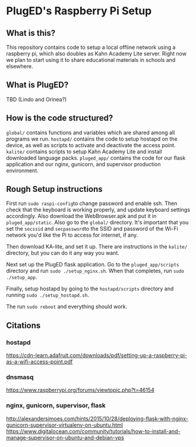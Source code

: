 # PlugED's Raspberry Pi Setup

## What is this?
This repository contains code to setup a local offline network using a raspberry pi, which also doubles as Kahn Academy Lite server. Right now we plan to start using it to share educational materials in schools and elsewhere.

## What is PlugED?
TBD (Lindo and Orinea?)

## How is the code structured?
`global/` contains functions and variables which are shared among all programs we run.
`hostapd/` contains the code to setup hostapd on the device, as well as scripts to activate and deactivate the access point.
`kalite/` contains scripts to setup Kahn Academy Lite and install downloaded language packs.
`pluged_app/` contains the code for our flask application and our nginx, gunicorn, and supervisor production environment.

## Rough Setup instructions
First run `sudo raspi-config`to change password and enable ssh. Then check that the keyboard is working properly, and update keyboard settings accordingly. Also download the WebBrowser.apk and put it in `pluged_app/static`. Also go to the `global/` directory. It's important that you set the `secssid` and `secpassword`to the SSID and password of the Wi-Fi network you'd like the Pi to access for internet, if any.

Then download KA-lite, and set it up. There are instructions in the `kalite/` directory, but you can do it any way you want.

Next set up the PlugED flask application. Go to the `pluged_app/scripts` directory and run `sudo ./setup_nginx.sh`. When that completes, run `sudo ./setup_app`.

Finally, setup hostapd by going to the `hostapd/scripts` directory and running `sudo ./setup_hostapd.sh`.

The run `sudo reboot` and everything should work.

## Citations
### hostapd
https://cdn-learn.adafruit.com/downloads/pdf/setting-up-a-raspberry-pi-as-a-wifi-access-point.pdf

### dnsmasq
https://www.raspberrypi.org/forums/viewtopic.php?t=46154

### nginx, gunicorn, supervisor, flask
http://alexandersimoes.com/hints/2015/10/28/deploying-flask-with-nginx-gunicorn-supervisor-virtualenv-on-ubuntu.html
https://www.digitalocean.com/community/tutorials/how-to-install-and-manage-supervisor-on-ubuntu-and-debian-vps
